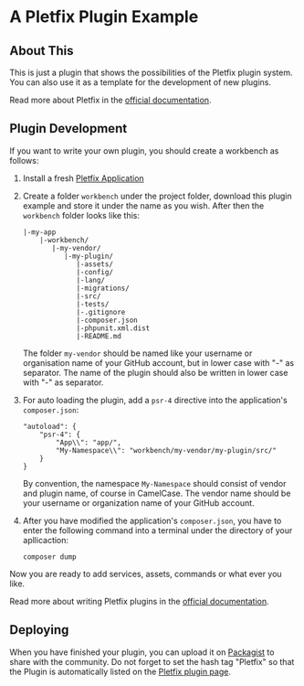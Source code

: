 # A Pletfix Plugin Example

## About This

This is just a plugin that shows the possibilities of the Pletfix plugin system. You can also use it as a template for 
the development of new plugins.

Read more about Pletfix in the [official documentation](https://pletfix.com).

## Plugin Development

If you want to write your own plugin, you should create a workbench as follows:

1. Install a fresh [Pletfix Application](https://github.com/pletfix/app)

2. Create a folder `workbench` under the project folder, download this plugin example and store it under the name as 
   you wish. After then the `workbench` folder looks like this:
   
    ~~~    
    |-my-app  
        |-workbench/
           |-my-vendor/
              |-my-plugin/
                 |-assets/
                 |-config/
                 |-lang/
                 |-migrations/
                 |-src/
                 |-tests/
                 |-.gitignore
                 |-composer.json
                 |-phpunit.xml.dist
                 |-README.md

    ~~~    

    The folder `my-vendor` should be named like your username or organisation name of your GitHub account, but
    in lower case with "-" as separator. The name of the plugin should also be written in lower case with "-" as separator.

3. For auto loading the plugin, add a `psr-4` directive into the application's `composer.json`:
        
    ~~~    
    "autoload": {
        "psr-4": {
            "App\\": "app/",
            "My-Namespace\\": "workbench/my-vendor/my-plugin/src/"
        }
    }  
    ~~~

    By convention, the namespace `My-Namespace` should consist of vendor and plugin name, of course in CamelCase. 
    The vendor name should be your username or organization name of your GitHub account.
    
4. After you have modified the application's `composer.json`, you have to enter the following command into a terminal 
   under the directory of your apllicaction:
    
    ~~~ 
    composer dump
    ~~~ 
    
Now you are ready to add services, assets, commands or what ever you like. 

Read more about writing Pletfix plugins in the [official documentation](https://pletfix.com/docs/master/en/plugins#writing).   

## Deploying

When you have finished your plugin, you can upload it on [Packagist](https://packagist.org/) to share with the community.
Do not forget to set the hash tag "Pletfix" so that the Plugin is automatically listed on the [Pletfix plugin page](https://pletfix.com/plugins).
